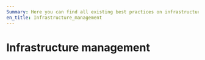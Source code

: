 ```yaml
---
Summary: Here you can find all existing best practices on infrastructure management.
en_title: Infrastructure_management
---
```

# Infrastructure management
